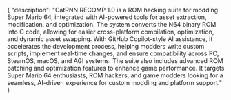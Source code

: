 {
  "description": "CatRNN RECOMP 1.0 is a ROM hacking suite for modding Super Mario 64, integrated with AI-powered tools for asset extraction, modification, and optimization. The system converts the N64 binary ROM into C code, allowing for easier cross-platform compilation, optimization, and dynamic asset swapping. With GitHub Copilot-style AI assistance, it accelerates the development process, helping modders write custom scripts, implement real-time changes, and ensure compatibility across PC, SteamOS, macOS, and AGI systems. The suite also includes advanced ROM patching and optimization features to enhance game performance. It targets Super Mario 64 enthusiasts, ROM hackers, and game modders looking for a seamless, AI-driven experience for custom modding and platform support."
}
